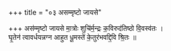 +++
title = "०३ असम्मृष्टो जायसे"

+++
अस॑म्मृष्टो जायसे मा॒त्रोः शुचि॑र्म॒न्द्रः क॒विरुद॑तिष्ठो वि॒वस्व॑तः ।  
घृ॒तेन॑ त्वावर्धयन्नग्न आहुत धू॒मस्ते॑ के॒तुर॑भवद्दि॒वि श्रि॒तः ॥